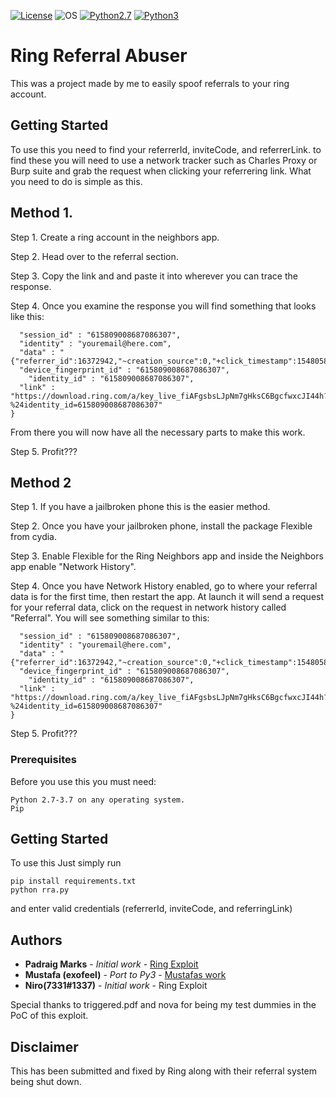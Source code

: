[![License](https://img.shields.io/badge/License-GNU-blue.svg?style=flat-square)](https://github.com/giardap/Ring/blob/master/License.md) ![OS](https://img.shields.io/badge/Tested%20On-Linux%20|%20OSX%20|%20Windows%20|%20Android-yellowgreen.svg?style=flat-square) [![Python2.7](https://img.shields.io/badge/Python-2.7-green.svg?style=flat-square)](https://github.com/giardap/Ring/tree/python2.7) [![Python3](https://img.shields.io/badge/Python-3-green.svg?style=flat-square)](https://github.com/giardap/Ring)

# Ring Referral Abuser

This was a project made by me to easily spoof referrals to your ring account.

## Getting Started

To use this you need to find your referrerId, inviteCode, and referrerLink.
to find these you will need to use a network tracker such as Charles Proxy or Burp suite and grab the request when clicking your referrering link.
What you need to do is simple as this.

## Method 1.

Step 1. Create a ring account in the neighbors app.

Step 2. Head over to the referral section.

Step 3. Copy the link and and paste it into wherever you can trace the response.

Step 4. Once you examine the response you will find something that looks like this:


```{
  "session_id" : "615809008687086307",
  "identity" : "youremail@here.com",
  "data" : "{"referrer_id":16372942,"~creation_source":0,"+click_timestamp":1548058666,"$identity_id":13311921,"$ios_passive_deepview":"ring_video_doorbell_deepview_qlxb","~feature":"referral","+match_guaranteed":true,"+clicked_branch_link":true,"$one_time_use":false,"~id":"615809209824759391","+is_first_session":true,"~referring_link":"https://download.ring.com/nSuwYXw/%22,/%22invite_code/%22:/%22dc175e8bce/%22%7D",
  "device_fingerprint_id" : "615809008687086307",
    "identity_id" : "615809008687086307",
  "link" : "https://download.ring.com/a/key_live_fiAFgsbsLJpNm7gHksC6BgcfwxcJI44h?%24identity_id=615809008687086307"
}
```
From there you will now have all the necessary parts to make this work.

Step 5. Profit???

## Method 2

Step 1. If you have a jailbroken phone this is the easier method.

Step 2. Once you have your jailbroken phone, install the package Flexible from cydia.

Step 3. Enable Flexible for the Ring Neighbors app and inside the Neighbors app enable "Network History".

Step 4. Once you have Network History enabled, go to where your referral data is for the first time, then restart the app. At launch it will send a request for your referral data, click on the request in network history called "Referral". You will see something similar to this:

```{
  "session_id" : "615809008687086307",
  "identity" : "youremail@here.com",
  "data" : "{"referrer_id":16372942,"~creation_source":0,"+click_timestamp":1548058666,"$identity_id":13311921,"$ios_passive_deepview":"ring_video_doorbell_deepview_qlxb","~feature":"referral","+match_guaranteed":true,"+clicked_branch_link":true,"$one_time_use":false,"~id":"615809209824759391","+is_first_session":true,"~referring_link":"https://download.ring.com/nSuwYXw/%22,/%22invite_code/%22:/%22dc175e8bce/%22%7D",
  "device_fingerprint_id" : "615809008687086307",
    "identity_id" : "615809008687086307",
  "link" : "https://download.ring.com/a/key_live_fiAFgsbsLJpNm7gHksC6BgcfwxcJI44h?%24identity_id=615809008687086307"
}
```
Step 5. Profit???

### Prerequisites

Before you use this you must need:

```
Python 2.7-3.7 on any operating system.
Pip
```

## Getting Started

To use this Just simply run
```
pip install requirements.txt
python rra.py
```
and enter valid credentials (referrerId, inviteCode, and referringLink)

## Authors

* **Padraig Marks** - *Initial work* - [Ring Exploit](https://hackerone.com/padraig)
* **Mustafa (exofeel)** - *Port to Py3* - [Mustafas work](https://github.com/exofeel)
* **Niro(7331#1337)** - *Initial work* - Ring Exploit

Special thanks to triggered.pdf and nova for being my test dummies in the PoC of this exploit.

## Disclaimer

This has been submitted and fixed by Ring along with their referral system being shut down.
